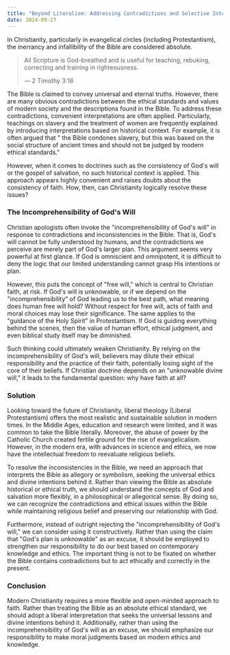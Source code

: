 ```yaml
---
title: "Beyond Literalism: Addressing Contradictions and Selective Interpretations in Christianity"
date: 2024-09-27
---
```


In Christianity, particularly in evangelical circles (including Protestantism), the inerrancy and infallibility of the
Bible are considered absolute.

> All Scripture is God-breathed and is useful for teaching, rebuking, correcting and training in righteousness.
>
> — 2 Timothy 3:16

The Bible is claimed to convey universal and eternal truths. However, there are many obvious contradictions between the
ethical standards and values of modern society and the descriptions found in the Bible. To address these contradictions,
convenient interpretations are often applied. Particularly, teachings on slavery and the treatment of women are
frequently explained by introducing interpretations based on historical context. For example, it is often argued that "
the Bible condones slavery, but this was based on the social structure of ancient times and should not be judged by
modern ethical standards."

However, when it comes to doctrines such as the consistency of God's will or the gospel of salvation, no such historical
context is applied. This approach appears highly convenient and raises doubts about the consistency of faith. How, then,
can Christianity logically resolve these issues?

### The Incomprehensibility of God's Will

Christian apologists often invoke the "incomprehensibility of God's will" in response to contradictions and
inconsistencies in the Bible. That is, God's will cannot be fully understood by humans, and the contradictions we
perceive are merely part of God's larger plan. This argument seems very powerful at first glance. If God is omniscient
and omnipotent, it is difficult to deny the logic that our limited understanding cannot grasp His intentions or plan.

However, this puts the concept of "free will," which is central to Christian faith, at risk. If God's will is
unknowable, or if we depend on the "incomprehensibility" of God leading us to the best path, what meaning does human
free will hold? Without respect for free will, acts of faith and moral choices may lose their significance. The same
applies to the "guidance of the Holy Spirit" in Protestantism. If God is guiding everything behind the scenes, then the
value of human effort, ethical judgment, and even biblical study itself may be diminished.

Such thinking could ultimately weaken Christianity. By relying on the incomprehensibility of God's will, believers may
dilute their ethical responsibility and the practice of their faith, potentially losing sight of the core of their
beliefs. If Christian doctrine depends on an "unknowable divine will," it leads to the fundamental question: why have
faith at all?

### Solution

Looking toward the future of Christianity, liberal theology (Liberal Protestantism) offers the most realistic and
sustainable solution in modern times. In the Middle Ages, education and research were limited, and it was common to take
the Bible literally. Moreover, the abuse of power by the Catholic Church created fertile ground for the rise of
evangelicalism. However, in the modern era, with advances in science and ethics, we now have the intellectual freedom to
reevaluate religious beliefs.

To resolve the inconsistencies in the Bible, we need an approach that interprets the Bible as allegory or symbolism,
seeking the universal ethics and divine intentions behind it. Rather than viewing the Bible as absolute historical or
ethical truth, we should understand the concepts of God and salvation more flexibly, in a philosophical or allegorical
sense. By doing so, we can recognize the contradictions and ethical issues within the Bible while maintaining religious
belief and preserving our relationship with God.

Furthermore, instead of outright rejecting the "incomprehensibility of God's will," we can consider using it
constructively. Rather than using the claim that "God's plan is unknowable" as an excuse, it should be employed to
strengthen our responsibility to do our best based on contemporary knowledge and ethics. The important thing is not to
be fixated on whether the Bible contains contradictions but to act ethically and correctly in the present.

### Conclusion

Modern Christianity requires a more flexible and open-minded approach to faith. Rather than treating the Bible as an
absolute ethical standard, we should adopt a liberal interpretation that seeks the universal lessons and divine
intentions behind it. Additionally, rather than using the incomprehensibility of God's will as an excuse, we should
emphasize our responsibility to make moral judgments based on modern ethics and knowledge.
